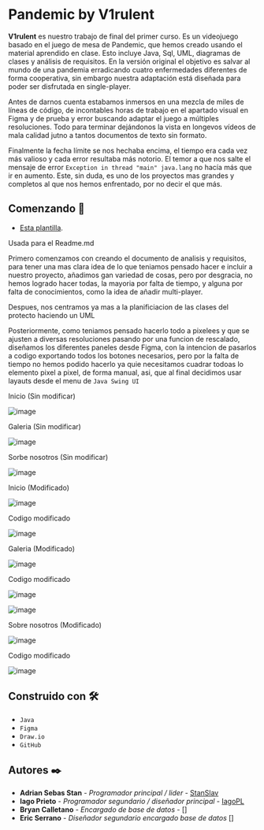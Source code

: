 # Pandemic by V1rulent

**V1rulent** es nuestro trabajo de final del primer curso. Es un videojuego basado en el juego de mesa de Pandemic, que hemos creado usando el material aprendido en clase. Esto incluye Java, Sql, UML, diagramas de clases y análisis de requisitos. En la versión original el objetivo es salvar al mundo de una pandemia erradicando cuatro enfermedades diferentes de forma cooperativa, sin embargo nuestra adaptación está diseñada para poder ser disfrutada en single-player.

Antes de darnos cuenta estabamos inmersos en una mezcla de miles de líneas de código, de incontables horas de trabajo en el apartado visual en Figma y de prueba y error buscando adaptar el juego a múltiples resoluciones. Todo para terminar dejándonos la  vista en longevos vídeos de mala calidad jutno a tantos documentos de texto sin formato.

Finalmente la fecha límite se nos hechaba encima, el tiempo era cada vez más valioso y cada error resultaba más notorio. El temor a que nos salte el mensaje de error `Exception in thread "main" java.lang` no hacía más que ir en aumento. Este, sin duda, es uno de los proyectos mas grandes y completos al que nos hemos enfrentado, por no decir el que más.

## Comenzando 🚀

* [Esta plantilla](https://github.com/ItzAxxel/Best-README-Template/blob/master/BLANK_README.md). 

Usada para el Readme.md

Primero comenzamos con creando el documento de analisis y requisitos, para tener una mas clara idea de lo que teniamos pensado hacer e incluir a nuestro proyecto, añadimos gan variedad de cosas, pero por desgracia, no hemos logrado hacer todas, la mayoria por falta de tiempo, y alguna por falta de conocimientos, como la idea de añadir multi-player. 

Despues, nos centramos ya mas a la planificiacion de las clases del protecto haciendo un UML

Posteriormente, como teniamos pensado hacerlo todo a pixelees y que se ajusten a diversas resoluciones pasando por una funcion de rescalado, diseñamos los diferentes paneles desde Figma, con la intencion de pasarlos a codigo exportando todos los botones necesarios, pero por la falta de tiempo no hemos podido hacerlo ya quie necesitamos cuadrar todoas lo elemento pixel a pixel, de forma manual, asi, que al final decidimos usar layauts desde el menu de `Java Swing UI`

Inicio (Sin modificar)

![image](https://user-images.githubusercontent.com/58775176/117183344-b9b2aa80-add7-11eb-9e12-f4e7492c975a.png)

Galeria (Sin modificar) 

![image](https://user-images.githubusercontent.com/58775176/117183402-ce8f3e00-add7-11eb-9b58-fcfafb66a03e.png)

Sorbe nosotros (Sin modificar)

![image](https://user-images.githubusercontent.com/58775176/117183847-54ab8480-add8-11eb-969c-b5ac5c04835c.png)



Inicio (Modificado)

![image](https://user-images.githubusercontent.com/58775176/117183649-12824300-add8-11eb-8884-aad1e844173d.png)

Codigo modificado 

![image](https://user-images.githubusercontent.com/58775176/117184186-bbc93900-add8-11eb-8975-48049ec533c5.png)


Galeria (Modificado)

![image](https://user-images.githubusercontent.com/58775176/117183700-2463e600-add8-11eb-95b6-9923e5f6fb1a.png)

Codigo modificado

![image](https://user-images.githubusercontent.com/58775176/117184323-e1eed900-add8-11eb-83b2-0e53be1f198c.png)

![image](https://user-images.githubusercontent.com/58775176/117184363-ef0bc800-add8-11eb-84c3-587960bfd7a6.png)


Sobre nosotros (Modificado)

![image](https://user-images.githubusercontent.com/58775176/117184038-90464e80-add8-11eb-8965-59ce5e668152.png)

Codigo modificado

![image](https://user-images.githubusercontent.com/58775176/117184435-064ab580-add9-11eb-8321-f25c76b4c9c5.png)


## Construido con 🛠️

* `Java`
* `Figma`
* `Draw.io`
* `GitHub`

## Autores ✒️

* **Adrian Sebas Stan** - *Programador principal / lider* - [StanSlav](https://github.com/StansSlav)
* **Iago Prieto** - *Programador segundario / diseñador principal* - [IagoPL](https://github.com/IagoPL)
* **Bryan Calletano** - *Encargado de base de datos* - []
* **Eric Serrano** - *Diseñador segundario encargado base de datos* []
